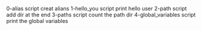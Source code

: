 0-alias script creat alians
1-hello_you script print hello user
2-path script add dir at the end
3-paths script count the path dir
4-global_variables script print the global variables

